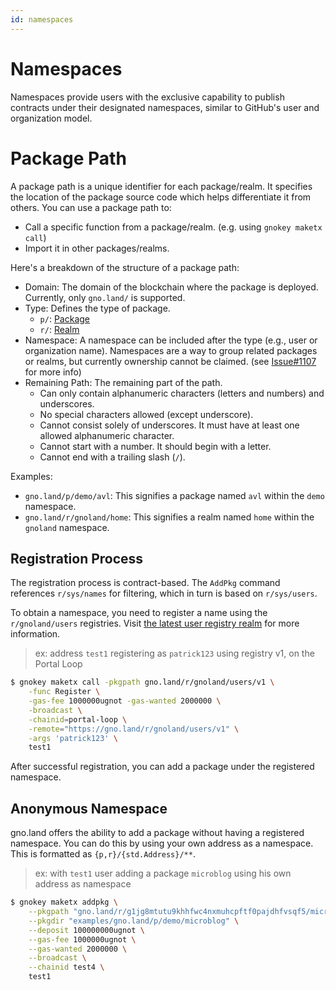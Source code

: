 ```yaml
---
id: namespaces
---
```


# Namespaces

Namespaces provide users with the exclusive capability to publish contracts under their designated namespaces,
similar to GitHub's user and organization model.

# Package Path

A package path is a unique identifier for each package/realm. It specifies the location of the package source
code which helps differentiate it from others. You can use a package path to:

- Call a specific function from a package/realm. (e.g. using `gnokey maketx call`)
- Import it in other packages/realms.

Here's a breakdown of the structure of a package path:

- Domain: The domain of the blockchain where the package is deployed. Currently, only `gno.land/` is supported.
- Type: Defines the type of package.
    - `p/`: [Package](packages.md)
    - `r/`: [Realm](realms.md)
- Namespace: A namespace can be included after the type (e.g., user or organization name). Namespaces are a
  way to group related packages or realms, but currently ownership cannot be claimed. (see
  [Issue#1107](https://github.com/gnolang/gno/issues/1107) for more info)
- Remaining Path: The remaining part of the path.
    - Can only contain alphanumeric characters (letters and numbers) and underscores.
    - No special characters allowed (except underscore).
    - Cannot consist solely of underscores. It must have at least one allowed alphanumeric character.
    - Cannot start with a number. It should begin with a letter.
    - Cannot end with a trailing slash (`/`).

Examples:

- `gno.land/p/demo/avl`: This signifies a package named `avl` within the `demo` namespace.
- `gno.land/r/gnoland/home`: This signifies a realm named `home` within the `gnoland` namespace.

## Registration Process

The registration process is contract-based. The `AddPkg` command references
`r/sys/names` for filtering, which in turn is based on `r/sys/users`.

To obtain a namespace, you need to register a name using the `r/gnoland/users` registries.
Visit [the latest user registry realm](https://gno.land/r/gnoland/users) for more information.

> ex: address `test1` registering as `patrick123` using registry v1, on the Portal Loop
```bash
$ gnokey maketx call -pkgpath gno.land/r/gnoland/users/v1 \
    -func Register \
    -gas-fee 1000000ugnot -gas-wanted 2000000 \
    -broadcast \
    -chainid=portal-loop \
    -remote="https://gno.land/r/gnoland/users/v1" \
    -args 'patrick123' \
    test1
```

After successful registration, you can add a package under the registered namespace.

## Anonymous Namespace

gno.land offers the ability to add a package without having a registered namespace.
You can do this by using your own address as a namespace. This is formatted as `{p,r}/{std.Address}/**`.

> ex:  with `test1` user adding a package `microblog` using his own address as namespace
```bash
$ gnokey maketx addpkg \
    --pkgpath "gno.land/r/g1jg8mtutu9khhfwc4nxmuhcpftf0pajdhfvsqf5/microblog" \
    --pkgdir "examples/gno.land/p/demo/microblog" \
    --deposit 100000000ugnot \
    --gas-fee 1000000ugnot \
    --gas-wanted 2000000 \
    --broadcast \
    --chainid test4 \
    test1
```
